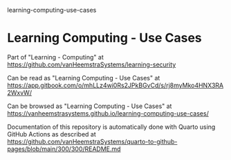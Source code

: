 learning-computing-use-cases
# Learning Computing - Use Cases

Part of "Learning - Computing" at https://github.com/vanHeemstraSystems/learning-security

Can be read as "Learning Computing - Use Cases" at https://app.gitbook.com/o/mhLLz4wi0Rs2JPkBGvCd/s/rj8myMko4HNX3RA2WxvW/

Can be browsed as "Learning Computing - Use Cases" at https://vanheemstrasystems.github.io/learning-computing-use-cases/

Documentation of this repository is automatically done with Quarto using GitHub Actions as described at https://github.com/vanHeemstraSystems/quarto-to-github-pages/blob/main/300/300/README.md
